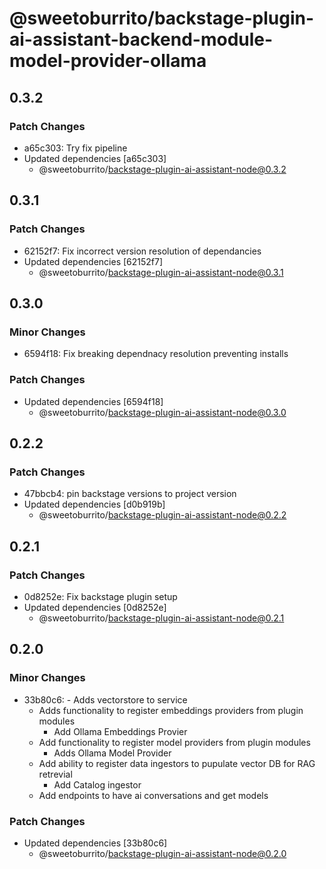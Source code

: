 # @sweetoburrito/backstage-plugin-ai-assistant-backend-module-model-provider-ollama

## 0.3.2

### Patch Changes

- a65c303: Try fix pipeline
- Updated dependencies [a65c303]
  - @sweetoburrito/backstage-plugin-ai-assistant-node@0.3.2

## 0.3.1

### Patch Changes

- 62152f7: Fix incorrect version resolution of dependancies
- Updated dependencies [62152f7]
  - @sweetoburrito/backstage-plugin-ai-assistant-node@0.3.1

## 0.3.0

### Minor Changes

- 6594f18: Fix breaking dependnacy resolution preventing installs

### Patch Changes

- Updated dependencies [6594f18]
  - @sweetoburrito/backstage-plugin-ai-assistant-node@0.3.0

## 0.2.2

### Patch Changes

- 47bbcb4: pin backstage versions to project version
- Updated dependencies [d0b919b]
  - @sweetoburrito/backstage-plugin-ai-assistant-node@0.2.2

## 0.2.1

### Patch Changes

- 0d8252e: Fix backstage plugin setup
- Updated dependencies [0d8252e]
  - @sweetoburrito/backstage-plugin-ai-assistant-node@0.2.1

## 0.2.0

### Minor Changes

- 33b80c6: - Adds vectorstore to service
  - Adds functionality to register embeddings providers from plugin modules
    - Add Ollama Embeddings Provier
  - Add functionality to register model providers from plugin modules
    - Adds Ollama Model Provider
  - Add ability to register data ingestors to pupulate vector DB for RAG retrevial
    - Add Catalog ingestor
  - Add endpoints to have ai conversations and get models

### Patch Changes

- Updated dependencies [33b80c6]
  - @sweetoburrito/backstage-plugin-ai-assistant-node@0.2.0
